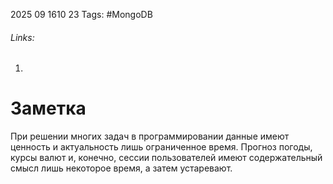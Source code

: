 2025 09 1610 23
Tags: #MongoDB 
###### Links: 
1) 
# Заметка
При решении многих задач в программировании данные имеют ценность и актуальность лишь ограниченное время. Прогноз погоды, курсы валют и, конечно, сессии пользователей имеют содержательный смысл лишь некоторое время, а затем устаревают.

